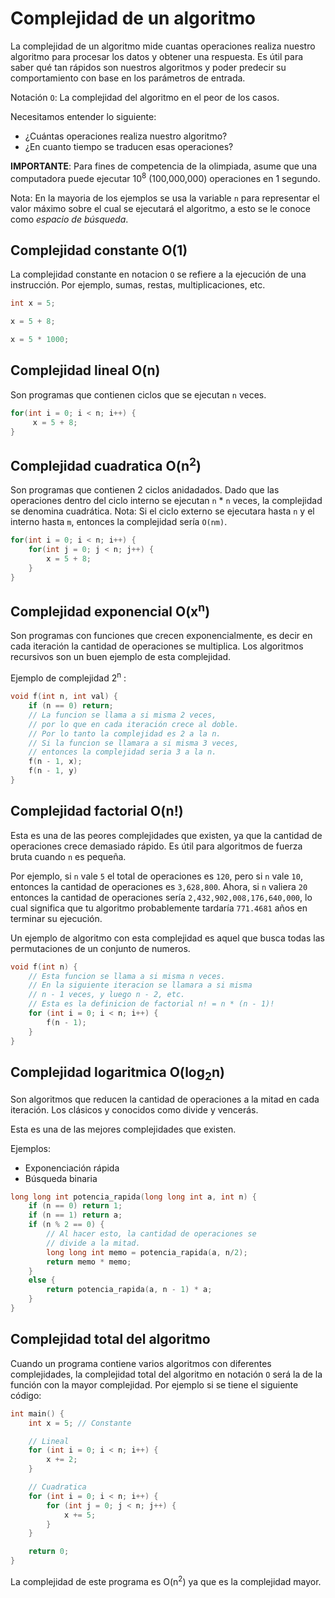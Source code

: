 # Complejidad de un algoritmo

La complejidad de un algoritmo mide cuantas operaciones realiza nuestro algoritmo para procesar los datos y obtener una respuesta. Es útil para saber qué tan rápidos son nuestros algoritmos y poder predecir su comportamiento con base en los parámetros de entrada.

Notación `O`: La complejidad del algoritmo en el peor de los casos.

Necesitamos entender lo siguiente:
- ¿Cuántas operaciones realiza nuestro algoritmo?
- ¿En cuanto tiempo se traducen esas operaciones?

**IMPORTANTE**: Para fines de competencia de la olimpiada, asume que una computadora puede ejecutar 10<sup>8</sup> (100,000,000) operaciones en 1 segundo.

Nota: En la mayoria de los ejemplos se usa la variable `n` para representar el valor máximo sobre el cual se ejecutará el algoritmo, a esto se le conoce como *espacio de búsqueda*.

## Complejidad constante O(1)

La complejidad constante en notacion `O` se refiere a la ejecución de una instrucción. Por ejemplo, sumas, restas, multiplicaciones, etc.

```c++
int x = 5;

x = 5 + 8;

x = 5 * 1000;
```

## Complejidad lineal O(n)

Son programas que contienen ciclos que se ejecutan `n` veces.

```c++
for(int i = 0; i < n; i++) {
     x = 5 + 8;
}
```

## Complejidad cuadratica O(n<sup>2</sup>)

Son programas que contienen 2 ciclos anidadados. Dado que las operaciones dentro del ciclo interno se ejecutan `n` * `n` veces, la complejidad se denomina cuadrática.
Nota: Si el ciclo externo se ejecutara hasta `n` y el interno hasta `m`, entonces la complejidad sería `O(nm)`.

```c++
for(int i = 0; i < n; i++) {
    for(int j = 0; j < n; j++) {
        x = 5 + 8;
    }
}
```

## Complejidad exponencial O(x<sup>n</sup>)

Son programas con funciones que crecen exponencialmente, es decir en cada iteración la cantidad de operaciones se multiplica. Los algoritmos recursivos son un buen ejemplo de esta complejidad.

Ejemplo de complejidad 2<sup>n</sup> :
```c++
void f(int n, int val) {
    if (n == 0) return;
    // La funcion se llama a si misma 2 veces,
    // por lo que en cada iteración crece al doble.
    // Por lo tanto la complejidad es 2 a la n.
    // Si la funcion se llamara a si misma 3 veces,
    // entonces la complejidad seria 3 a la n.
    f(n - 1, x);
    f(n - 1, y)
}
```

## Complejidad factorial O(n!)

Esta es una de las peores complejidades que existen, ya que la cantidad de operaciones crece demasiado rápido. Es útil para algoritmos de fuerza bruta cuando `n` es pequeña.

Por ejemplo, si `n` vale `5` el total de operaciones es `120`, pero si `n` vale `10`, entonces la cantidad de operaciones es `3,628,800‬`. Ahora, si `n` valiera `20` entonces la cantidad de operaciones sería `2,432,902,008,176,640,000‬`, lo cual significa que tu algoritmo probablemente tardaría `771.4681` años en terminar su ejecución.

Un ejemplo de algoritmo con esta complejidad es aquel que busca todas las permutaciones de un conjunto de numeros.

```c++
void f(int n) {
    // Esta funcion se llama a si misma n veces.
    // En la siguiente iteracion se llamara a si misma
    // n - 1 veces, y luego n - 2, etc.
    // Esta es la definicion de factorial n! = n * (n - 1)!
    for (int i = 0; i < n; i++) {
        f(n - 1);
    }
}
```

## Complejidad logaritmica O(log<sub>2</sub>n)

Son algoritmos que reducen la cantidad de operaciones a la mitad en cada iteración. Los clásicos y conocidos como divide y vencerás.

Esta es una de las mejores complejidades que existen.

Ejemplos:
- Exponenciación rápida
- Búsqueda binaria

```c++
long long int potencia_rapida(long long int a, int n) {
    if (n == 0) return 1;
    if (n == 1) return a;
    if (n % 2 == 0) {
        // Al hacer esto, la cantidad de operaciones se
        // divide a la mitad.
        long long int memo = potencia_rapida(a, n/2);
        return memo * memo;
    }
    else {
        return potencia_rapida(a, n - 1) * a;
    }
}
```

## Complejidad total del algoritmo

Cuando un programa contiene varios algoritmos con diferentes complejidades, la complejidad total del algoritmo en notación `O` será la de la función con la mayor complejidad. Por ejemplo si se tiene el siguiente código:
```c++
int main() {
    int x = 5; // Constante

    // Lineal
    for (int i = 0; i < n; i++) {
        x += 2;
    }

    // Cuadratica
    for (int i = 0; i < n; i++) {
        for (int j = 0; j < n; j++) {
            x += 5;
        }
    }

    return 0;
}
```
La complejidad de este programa es O(n<sup>2</sup>) ya que es la complejidad mayor.